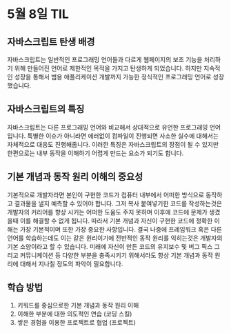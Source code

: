 # 5월 8일 TIL

## 자바스크립트 탄생 배경

자바스크립트는 일반적인 프로그래밍 언어들과 다르게 웹페이지의 보조 기능을 처리하기 위해 만들어진 언어로 제한적인 목적을 가지고 탄생하게 되었습니다.
하지만 지속적인 성장을 통해서 범용 애플리케이션 개발까지 가능한 정식적인 프로그래밍 언어로 성장했습니다.

## 자바스크립트의 특징

자바스크립트는 다른 프로그래밍 언어와 비교해서 상대적으로 유언한 프로그래밍 언어입니다.
특별한 이슈가 아니라면 에러없이 컴파일이 진행되면 사소한 실수에 대해서는 자체적으로 대응도 진행해줍니다.
이러한 특징은 자바스크립트의 장점이 될 수 있지만 한편으로는 내부 동작을 이해하기 어렵게 만드는 요소가 되기도 합니다.

## 기본 개념과 동작 원리 이해의 중요성

기본적으로 개발자라면 본인이 구현한 코드가 컴퓨터 내부에서 어떠한 방식으로 동작하고 결과물을 낼지 예측할 수 있어야 합니다. 그저 복사 붙여넣기한 코드를 작성하는것은 개발자의 커리어를 향상 시키는 어떠한 도움도 주지 못하며 이후에 코드에 문제가 생겼을때 이를 해결할 수 없게 됩니다. 
따라서 기본 개념과 자신이 구현한 코드에 정확한 이해는 가장 기본적이며 또한 가장 중요한 사항입니다.
결국 나중에 프레임워크 혹은 다른 언어를 학습하는데도 이는 같은 원리이기에 전반적인 동작 원리를 익히는것은 개발자의 기본 소양이라고 할 수 있습니다.
미래에 자신이 만든 코드의 유지보수 및 버그 픽스 그리고 커뮤니케이션 등 다양한 부분을 충족시키기 위해서라도 항상 기본 개념과 동작 원리에 대해서 지나칠 정도의 파악이 필요합니다.

## 학습 방법

1. 키워드를 중심으로한 기본 개념과 동작 원리 이해
2. 이해한 부분에 대한 의도적인 연습 (코딩 스킬)
3. 쌓은 경험을 이용한 프로젝트로 협업 (프로젝트)